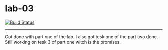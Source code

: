 # lab-03
[![Build Status](https://travis-ci.com/liz-kavalski-401-advanced-javascript/lab-03.svg?branch=master)](https://travis-ci.com/liz-kavalski-401-advanced-javascript/lab-03)
________________________________________________________
Got done with part one of the lab. I also got tesk one of the part two done. Still working on tesk 3 of part one witch is the promises. 
